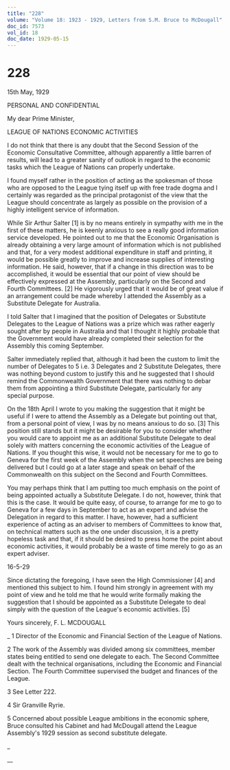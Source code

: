 ```yaml
---
title: "228"
volume: "Volume 18: 1923 - 1929, Letters from S.M. Bruce to McDougall"
doc_id: 7573
vol_id: 18
doc_date: 1929-05-15
---
```


# 228

15th May, 1929

PERSONAL AND CONFIDENTIAL

My dear Prime Minister,

LEAGUE OF NATIONS ECONOMIC ACTIVITIES

I do not think that there is any doubt that the Second Session of the Economic Consultative Committee, although apparently a little barren of results, will lead to a greater sanity of outlook in regard to the economic tasks which the League of Nations can properly undertake.

I found myself rather in the position of acting as the spokesman of those who are opposed to the League tying itself up with free trade dogma and I certainly was regarded as the principal protagonist of the view that the League should concentrate as largely as possible on the provision of a highly intelligent service of information.

While Sir Arthur Salter [1] is by no means entirely in sympathy with me in the first of these matters, he is keenly anxious to see a really good information service developed. He pointed out to me that the Economic Organisation is already obtaining a very large amount of information which is not published and that, for a very modest additional expenditure in staff and printing, it would be possible greatly to improve and increase supplies of interesting information. He said, however, that if a change in this direction was to be accomplished, it would be essential that our point of view should be effectively expressed at the Assembly, particularly on the Second and Fourth Committees. [2] He vigorously urged that it would be of great value if an arrangement could be made whereby I attended the Assembly as a Substitute Delegate for Australia.

I told Salter that I imagined that the position of Delegates or Substitute Delegates to the League of Nations was a prize which was rather eagerly sought after by people in Australia and that I thought it highly probable that the Government would have already completed their selection for the Assembly this coming September.

Salter immediately replied that, although it had been the custom to limit the number of Delegates to 5 i.e. 3 Delegates and 2 Substitute Delegates, there was nothing beyond custom to justify this and he suggested that I should remind the Commonwealth Government that there was nothing to debar them from appointing a third Substitute Delegate, particularly for any special purpose.

On the 18th April I wrote to you making the suggestion that it might be useful if I were to attend the Assembly as a Delegate but pointing out that, from a personal point of view, I was by no means anxious to do so. [3] This position still stands but it might be desirable for you to consider whether you would care to appoint me as an additional Substitute Delegate to deal solely with matters concerning the economic activities of the League of Nations. If you thought this wise, it would not be necessary for me to go to Geneva for the first week of the Assembly when the set speeches are being delivered but I could go at a later stage and speak on behalf of the Commonwealth on this subject on the Second and Fourth Committees.

You may perhaps think that I am putting too much emphasis on the point of being appointed actually a Substitute Delegate. I do not, however, think that this is the case. It would be quite easy, of course, to arrange for me to go to Geneva for a few days in September to act as an expert and advise the Delegation in regard to this matter. I have, however, had a sufficient experience of acting as an adviser to members of Committees to know that, on technical matters such as the one under discussion, it is a pretty hopeless task and that, if it should be desired to press home the point about economic activities, it would probably be a waste of time merely to go as an expert adviser.

16-5-29

Since dictating the foregoing, I have seen the High Commissioner [4] and mentioned this subject to him. I found him strongly in agreement with my point of view and he told me that he would write formally making the suggestion that I should be appointed as a Substitute Delegate to deal simply with the question of the League's economic activities. [5]

Yours sincerely, F. L. MCDOUGALL 

_ 1 Director of the Economic and Financial Section of the League of Nations.

2 The work of the Assembly was divided among six committees, member states being entitled to send one delegate to each. The Second Committee dealt with the technical organisations, including the Economic and Financial Section. The Fourth Committee supervised the budget and finances of the League.

3 See Letter 222.

4 Sir Granville Ryrie.

5 Concerned about possible League ambitions in the economic sphere, Bruce consulted his Cabinet and had McDougall attend the League Assembly's 1929 session as second substitute delegate.

_

__
